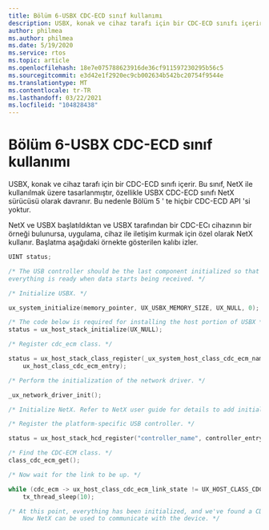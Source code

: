 ```yaml
---
title: Bölüm 6-USBX CDC-ECD sınıf kullanımı
description: USBX, konak ve cihaz tarafı için bir CDC-ECD sınıfı içerir. Bu sınıf, NetX ile kullanılmak üzere tasarlanmıştır, özellikle USBX CDC-ECD sınıfı NetX sürücüsü olarak davranır. Bu nedenle Bölüm 5 ' te hiçbir CDC-ECD API 'si yoktur.
author: philmea
ms.author: philmea
ms.date: 5/19/2020
ms.service: rtos
ms.topic: article
ms.openlocfilehash: 18e7e075788623916de36cf911597230295b56c5
ms.sourcegitcommit: e3d42e1f2920ec9cb002634b542bc20754f9544e
ms.translationtype: MT
ms.contentlocale: tr-TR
ms.lasthandoff: 03/22/2021
ms.locfileid: "104828438"
---
```

# <a name="chapter-6---usbx-cdc-ecm-class-usage"></a>Bölüm 6-USBX CDC-ECD sınıf kullanımı

USBX, konak ve cihaz tarafı için bir CDC-ECD sınıfı içerir. Bu sınıf, NetX ile kullanılmak üzere tasarlanmıştır, özellikle USBX CDC-ECD sınıfı NetX sürücüsü olarak davranır. Bu nedenle Bölüm 5 ' te hiçbir CDC-ECD API 'si yoktur.

NetX ve USBX başlatıldıktan ve USBX tarafından bir CDC-ECı cihazının bir örneği bulunursa, uygulama, cihaz ile iletişim kurmak için özel olarak NetX kullanır. Başlatma aşağıdaki örnekte gösterilen kalıbı izler.

```c
UINT status;

/* The USB controller should be the last component initialized so that
everything is ready when data starts being received. */

/* Initialize USBX. */

ux_system_initialize(memory_pointer, UX_USBX_MEMORY_SIZE, UX_NULL, 0);

/* The code below is required for installing the host portion of USBX */
status = ux_host_stack_initialize(UX_NULL);

/* Register cdc_ecm class. */

status = ux_host_stack_class_register(_ux_system_host_class_cdc_ecm_name,
    ux_host_class_cdc_ecm_entry);

/* Perform the initialization of the network driver. */

_ux_network_driver_init();

/* Initialize NetX. Refer to NetX user guide for details to add initialization code. */

/* Register the platform-specific USB controller. */

status = ux_host_stack_hcd_register("controller_name", controller_entry, param1, param2);

/* Find the CDC-ECM class. */
class_cdc_ecm_get();

/* Now wait for the link to be up. */

while (cdc_ecm -> ux_host_class_cdc_ecm_link_state != UX_HOST_CLASS_CDC_ECM_LINK_STATE_UP)
    tx_thread_sleep(10);

/* At this point, everything has been initialized, and we've found a CDC-ECM device.
    Now NetX can be used to communicate with the device. */
```
